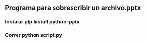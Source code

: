 ## Programa para sobrescribir un archivo.pptx 
### Instalar pip install python-pptx
### Correr python script.py
